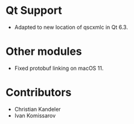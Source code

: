 # Qt Support
* Adapted to new location of qscxmlc in Qt 6.3.

# Other modules
* Fixed protobuf linking on macOS 11.

# Contributors
* Christian Kandeler
* Ivan Komissarov
